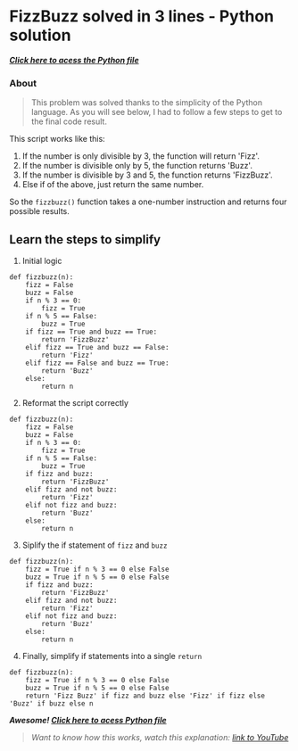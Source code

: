 # FizzBuzz solved in 3 lines - Python solution
***[Click here to acess the Python file](https://github.com/wallacewi/fizzbuzz-python/blob/main/fizzbuzz.py)***

### About
> This problem was solved thanks to the simplicity of the Python language. As you will see below, I had to follow a few steps to get to the final code result.

This script works like this:

1. If the number is only divisible by 3, the function will return 'Fizz'.
2. If the number is divisible only by 5, the function returns 'Buzz'.
3. If the number is divisible by 3 and 5, the function returns 'FizzBuzz'.
4. Else if of the above, just return the same number.

So the `fizzbuzz()` function takes a one-number instruction and returns four possible results.

## Learn the steps to simplify
1. Initial logic
```
def fizzbuzz(n):
    fizz = False 
    buzz = False
    if n % 3 == 0:
        fizz = True
    if n % 5 == False:
        buzz = True
    if fizz == True and buzz == True:
        return 'FizzBuzz'
    elif fizz == True and buzz == False:
        return 'Fizz'
    elif fizz == False and buzz == True:
        return 'Buzz'
    else:
        return n
```
2. Reformat the script correctly
```
def fizzbuzz(n):
    fizz = False 
    buzz = False
    if n % 3 == 0:
        fizz = True
    if n % 5 == False:
        buzz = True
    if fizz and buzz:
        return 'FizzBuzz'
    elif fizz and not buzz:
        return 'Fizz'
    elif not fizz and buzz:
        return 'Buzz'
    else:
        return n
```
3. Siplify the if statement of `fizz` and `buzz`
```
def fizzbuzz(n):
    fizz = True if n % 3 == 0 else False
    buzz = True if n % 5 == 0 else False
    if fizz and buzz:
        return 'FizzBuzz'
    elif fizz and not buzz:
        return 'Fizz'
    elif not fizz and buzz:
        return 'Buzz'
    else:
        return n
```
4. Finally, simplify if statements into a single `return`
```
def fizzbuzz(n):
    fizz = True if n % 3 == 0 else False
    buzz = True if n % 5 == 0 else False
    return 'Fizz Buzz' if fizz and buzz else 'Fizz' if fizz else 'Buzz' if buzz else n
```
***Awesome! [Click here to acess Python file](https://github.com/wallacewi/fizzbuzz-python/blob/main/fizzbuzz.py)***

> *Want to know how this works, watch this explanation: [link to YouTube](https://youtu.be/QPZ0pIK_wsc)*
